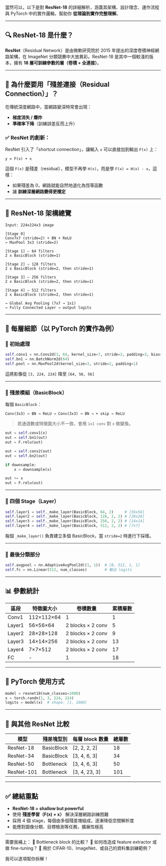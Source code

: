 當然可以，以下是對 **ResNet-18** 的詳細解析，涵蓋其架構、設計理念、運作流程與 PyTorch 中的實作邏輯，幫助你 **從理論到實作完整理解**。

---

## 🔍 ResNet-18 是什麼？

**ResNet**（Residual Network）是由微軟研究院於 2015 年提出的深度卷積神經網路架構，在 ImageNet 分類競賽中大放異彩。ResNet-18 是其中一個較淺的版本，擁有 **18 層可訓練參數的層（卷積 + 全連接）**。

---

## 🧠 為什麼要用「殘差連接（Residual Connection）」？

在傳統深度網路中，當網路變深時常會出現：

* **梯度消失 / 爆炸**
* **準確率下降**（訓練誤差反而上升）

### ✅ ResNet 的創新：

ResNet 引入了「shortcut connection」，讓輸入 `x` 可以直接加到輸出 `F(x)` 上：

```
y = F(x) + x
```

這個 `F(x)` 是殘差（residual），模型不再學 `H(x)`，而是學 `F(x) = H(x) - x`，這樣：

* 如果殘差為 0，網路就能自然地退化為恆等函數
* 讓 **訓練深層網路變得更穩定**

---

## 🧱 ResNet-18 架構總覽

```
Input: 224x224x3 image

[Stage 0]
Conv7x7 (stride=2) + BN + ReLU
→ MaxPool 3x3 (stride=2)

[Stage 1] — 64 filters
2 x BasicBlock (stride=1)

[Stage 2] — 128 filters
2 x BasicBlock (stride=2, then stride=1)

[Stage 3] — 256 filters
2 x BasicBlock (stride=2, then stride=1)

[Stage 4] — 512 filters
2 x BasicBlock (stride=2, then stride=1)

→ Global Avg Pooling (7x7 → 1x1)
→ Fully Connected Layer → output logits
```

---

## 🔧 每層細節（以 PyTorch 的實作為例）

### 🔹 初始處理

```python
self.conv1 = nn.Conv2d(3, 64, kernel_size=7, stride=2, padding=3, bias=False)
self.bn1 = nn.BatchNorm2d(64)
self.pool = nn.MaxPool2d(kernel_size=3, stride=2, padding=1)
```

這將影像從 `[3, 224, 224]` 降至 `[64, 56, 56]`

---

### 🔹 殘差模組（BasicBlock）

每個 `BasicBlock`：

```text
Conv(3x3) → BN → ReLU → Conv(3x3) → BN → + skip → ReLU
```

> 若通道數或特徵圖大小不一致，會用 `1x1 conv` 對 `x` 做變換。

```python
out = self.conv1(x)
out = self.bn1(out)
out = F.relu(out)

out = self.conv2(out)
out = self.bn2(out)

if downsample:
    x = downsample(x)

out += x
out = F.relu(out)
```

---

### 🔹 四個 Stage（Layer）

```python
self.layer1 = self._make_layer(BasicBlock, 64, 2)     # [56x56]
self.layer2 = self._make_layer(BasicBlock, 128, 2, 2) # [28x28]
self.layer3 = self._make_layer(BasicBlock, 256, 2, 2) # [14x14]
self.layer4 = self._make_layer(BasicBlock, 512, 2, 2) # [7x7]
```

每個 `_make_layer()` 負責建立多個 BasicBlock，當 `stride=2` 時進行下採樣。

---

### 🔹 最後分類部分

```python
self.avgpool = nn.AdaptiveAvgPool2d((1, 1))  # [B, 512, 1, 1]
self.fc = nn.Linear(512, num_classes)        # 輸出 logits
```

---

## 📊 參數統計

| 區段     | 特徵圖大小      | 卷積數量              | 累積層數 |
| ------ | ---------- | ----------------- | ---- |
| Conv1  | 112×112×64 | 1                 | 1    |
| Layer1 | 56×56×64   | 2 blocks × 2 conv | 5    |
| Layer2 | 28×28×128  | 2 blocks × 2 conv | 9    |
| Layer3 | 14×14×256  | 2 blocks × 2 conv | 13   |
| Layer4 | 7×7×512    | 2 blocks × 2 conv | 17   |
| FC     | -          | 1                 | 18   |

---

## 🧪 PyTorch 使用方式

```python
model = resnet18(num_classes=1000)
x = torch.randn(1, 3, 224, 224)
logits = model(x)  # shape: [1, 1000]
```

---

## 🧠 與其他 ResNet 比較

| 模型         | 殘差塊型別      | 每層 block 數量    | 總層數 |
| ---------- | ---------- | -------------- | --- |
| ResNet-18  | BasicBlock | \[2, 2, 2, 2]  | 18  |
| ResNet-34  | BasicBlock | \[3, 4, 6, 3]  | 34  |
| ResNet-50  | Bottleneck | \[3, 4, 6, 3]  | 50  |
| ResNet-101 | Bottleneck | \[3, 4, 23, 3] | 101 |

---

## ✅ 總結重點

* **ResNet-18 = shallow but powerful**
* 使用 **殘差學習（F(x) + x）** 解決深層網路訓練困難
* 採用 4 個 stage，每個由多個殘差塊組成，逐漸降低空間解析度
* 能應對圖像分類、目標檢測等任務，擴展性極高

---

需要我補上：
🔸 Bottleneck block 的比較？
🔸 如何改造成 feature extractor 或做 fine-tuning？
🔸 用於 CIFAR-10、ImageNet、或自己的資料集訓練範例？

我可以逐項幫你拆解！
